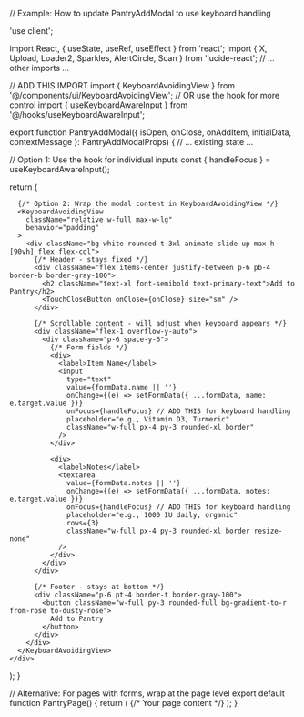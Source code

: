 // Example: How to update PantryAddModal to use keyboard handling

'use client';

import React, { useState, useRef, useEffect } from 'react';
import { X, Upload, Loader2, Sparkles, AlertCircle, Scan } from 'lucide-react';
// ... other imports ...

// ADD THIS IMPORT
import { KeyboardAvoidingView } from '@/components/ui/KeyboardAvoidingView';
// OR use the hook for more control
import { useKeyboardAwareInput } from '@/hooks/useKeyboardAwareInput';

export function PantryAddModal({ isOpen, onClose, onAddItem, initialData, contextMessage }: PantryAddModalProps) {
  // ... existing state ...
  
  // Option 1: Use the hook for individual inputs
  const { handleFocus } = useKeyboardAwareInput();

  return (
    <div className="fixed inset-0 z-50 flex items-end justify-center">
      <div 
        className="absolute inset-0 bg-black/50"
        onClick={onClose}
      />
      
      {/* Option 2: Wrap the modal content in KeyboardAvoidingView */}
      <KeyboardAvoidingView 
        className="relative w-full max-w-lg"
        behavior="padding"
      >
        <div className="bg-white rounded-t-3xl animate-slide-up max-h-[90vh] flex flex-col">
          {/* Header - stays fixed */}
          <div className="flex items-center justify-between p-6 pb-4 border-b border-gray-100">
            <h2 className="text-xl font-semibold text-primary-text">Add to Pantry</h2>
            <TouchCloseButton onClose={onClose} size="sm" />
          </div>
          
          {/* Scrollable content - will adjust when keyboard appears */}
          <div className="flex-1 overflow-y-auto">
            <div className="p-6 space-y-6">
              {/* Form fields */}
              <div>
                <label>Item Name</label>
                <input
                  type="text"
                  value={formData.name || ''}
                  onChange={(e) => setFormData({ ...formData, name: e.target.value })}
                  onFocus={handleFocus} // ADD THIS for keyboard handling
                  placeholder="e.g., Vitamin D3, Turmeric"
                  className="w-full px-4 py-3 rounded-xl border"
                />
              </div>
              
              <div>
                <label>Notes</label>
                <textarea
                  value={formData.notes || ''}
                  onChange={(e) => setFormData({ ...formData, notes: e.target.value })}
                  onFocus={handleFocus} // ADD THIS for keyboard handling
                  placeholder="e.g., 1000 IU daily, organic"
                  rows={3}
                  className="w-full px-4 py-3 rounded-xl border resize-none"
                />
              </div>
            </div>
          </div>
          
          {/* Footer - stays at bottom */}
          <div className="p-6 pt-4 border-t border-gray-100">
            <button className="w-full py-3 rounded-full bg-gradient-to-r from-rose to-dusty-rose">
              Add to Pantry
            </button>
          </div>
        </div>
      </KeyboardAvoidingView>
    </div>
  );
}

// Alternative: For pages with forms, wrap at the page level
export default function PantryPage() {
  return (
    <KeyboardAvoidingView className="min-h-screen">
      {/* Your page content */}
    </KeyboardAvoidingView>
  );
}